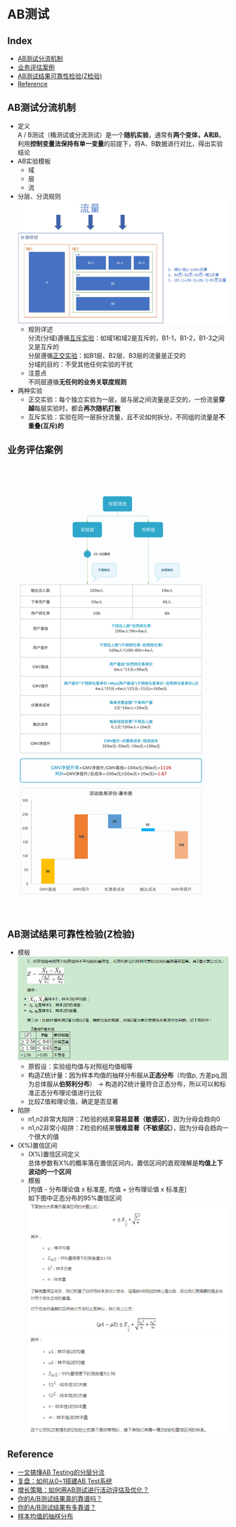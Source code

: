 AB测试
===
Index
---
- [AB测试分流机制](#AB测试分流机制)
- [业务评估案例](#业务评估案例)
- [AB测试结果可靠性检验(Z检验)](#AB测试结果可靠性检验(Z检验))
- [Reference](#Reference)

## AB测试分流机制
- 定义<br>
A / B测试（桶测试或分流测试）是一个**随机实验**，通常有**两个变体，A和B**。利用**控制变量法保持有单一变量**的前提下，将A、B数据进行对比，得出实验结论
- AB实验模板
  - 域
  - 层
  - 流
- 分层、分流规则<br/>
![示例图片](../图片/分层分流规则.jpg)<br/>
  - 规则详述<br/>
分流(分域)遵循[互斥实验](./AB测试.md)：如域1和域2是互斥的，B1-1，B1-2，B1-3之间又是互斥的<br/>
分层遵循[正交实验](./AB测试.md)：如B1层、B2层、B3层的流量是正交的<br/>
分域的目的：不受其他任何实验的干扰<br/>
  - 注意点<br/>
不同层遵循**无任何的业务关联度规则**<br/>
- 两种实验
  - 正交实验：每个独立实验为一层，层与层之间流量是正交的，一份流量**穿越**每层实验时，都会**再次随机打散**
  - 互斥实验：实验在同一层拆分流量，且不论如何拆分，不同组的流量是**不重叠(互斥)的**
## 业务评估案例
![示例图](../图片/AB测试评估示例.jpg)
## AB测试结果可靠性检验(Z检验)
- 模板<br/>
![示例图](../图片/Z统计量.png)<br/>
  - 原假设：实验组均值与对照组均值相等
  - 构造Z统计量：因为样本均值的抽样分布服从**正态分布**（均值p, 方差pq,因为总体服从**伯努利分布**） -> 构造的Z统计量符合正态分布，所以可以和标准正态分布理论值进行比较<br/>
  - 比较Z值和理论值，确定是否显著
- 陷阱
  - n1,n2非常大陷阱：Z检验的结果**容易显著（敏感区）**，因为分母会趋向0
  - n1,n2非常小陷阱：Z检验的结果**很难显著（不敏感区）**，因为分母会趋向一个很大的值
- (X%)置信区间
  - (X%)置信区间定义<br/>
  总体参数有X%的概率落在置信区间内，置信区间的直观理解是**均值上下波动的一个区间**
  - 模板<br/>
  [均值 - 分布理论值 x 标准差, 均值 + 分布理论值 x 标准差]<br/>
  如下图中正态分布的95%置信区间<br/>
  ![示例图](../图片/置信区间示例1.png)<br/>
  ![实力如](../图片/置信区间示例2.png)<br/>
  



## Reference
- [一文搞懂AB Testing的分层分流](http://www.woshipm.com/pd/1080730.html)
- [复盘：如何从0~1搭建AB Test系统](http://www.woshipm.com/pd/2425383.html)
- [增长策略：如何用AB测试进行活动评估及优化？](http://www.woshipm.com/pd/2078040.html)
- [你的A/B测试结果真的靠谱吗？](http://www.woshipm.com/data-analysis/2207880.html)
- [你的A/B测试结果有多靠谱？](http://www.woshipm.com/data-analysis/2207880.html)
- [样本均值的抽样分布](https://baike.baidu.com/item/%E6%A0%B7%E6%9C%AC%E5%9D%87%E5%80%BC%E7%9A%84%E6%8A%BD%E6%A0%B7%E5%88%86%E5%B8%83/7181356?fr=aladdin)
